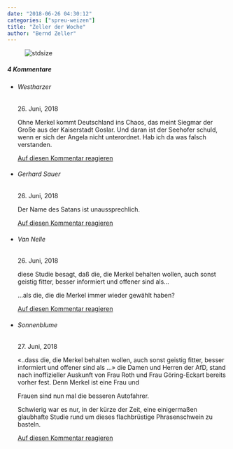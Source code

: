 ```yaml
---
date: "2018-06-26 04:30:12"
categories: ["spreu-weizen"]
title: "Zeller der Woche"
author: "Bernd Zeller"
---
```



<figure>
<img src="https://www.publicomag.com/wp-content/uploads/2018/06/alternativlos-1320x1884.jpg" alt=stdsize>
</figure>


<!--more-->
<h5 class="comments-h">
4 Kommentare </h5>
<ul class="commentlist">
<li class="comment even thread-even depth-1 clearfix" id="li-comment-3769">
<h6 class="author">Westharzer</h6> <span class="date">26. Juni, 2018</span>



Ohne Merkel kommt Deutschland ins Chaos, das meint Siegmar der Große aus der Kaiserstadt Goslar. Und daran ist der Seehofer schuld, wenn er sich der Angela nicht unterordnet. Hab ich da was falsch verstanden.

<a rel="nofollow" class="comment-reply-link" href="#comment-3769" data-commentid="3769" data-postid="7059" data-belowelement="comment-3769" data-respondelement="respond" data-replyto="Antworte auf Westharzer" aria-label="Antworte auf Westharzer">Auf diesen Kommentar reagieren</a> 


</li>
<li class="comment odd alt thread-odd thread-alt depth-1 clearfix" id="li-comment-3773">
<h6 class="author">Gerhard Sauer</h6> <span class="date">26. Juni, 2018</span>



Der Name des Satans ist unaussprechlich.

<a rel="nofollow" class="comment-reply-link" href="#comment-3773" data-commentid="3773" data-postid="7059" data-belowelement="comment-3773" data-respondelement="respond" data-replyto="Antworte auf Gerhard Sauer" aria-label="Antworte auf Gerhard Sauer">Auf diesen Kommentar reagieren</a> 


</li>
<li class="comment even thread-even depth-1 clearfix" id="li-comment-3775">
<h6 class="author">Van Nelle</h6> <span class="date">26. Juni, 2018</span>



diese Studie besagt, daß die, die Merkel behalten wollen, auch sonst geistig fitter, besser informiert und offener sind als&#8230;

&#8230;als die, die die Merkel immer wieder gewählt haben?

<a rel="nofollow" class="comment-reply-link" href="#comment-3775" data-commentid="3775" data-postid="7059" data-belowelement="comment-3775" data-respondelement="respond" data-replyto="Antworte auf Van Nelle" aria-label="Antworte auf Van Nelle">Auf diesen Kommentar reagieren</a> 


</li>
<li class="comment odd alt thread-odd thread-alt depth-1 clearfix" id="li-comment-3782">
<h6 class="author">Sonnenblume</h6> <span class="date">27. Juni, 2018</span>



«..dass die, die Merkel behalten wollen, auch sonst geistig fitter, besser informiert und offener sind als …» die Damen und Herren der AfD, stand nach inoffizieller Auskunft von Frau Roth und Frau Göring-Eckart bereits vorher fest. Denn Merkel ist eine Frau und 

Frauen sind nun mal die besseren Autofahrer.

Schwierig war es nur, in der kürze der Zeit, eine einigermaßen glaubhafte Studie rund um dieses flachbrüstige Phrasenschwein zu basteln.

<a rel="nofollow" class="comment-reply-link" href="#comment-3782" data-commentid="3782" data-postid="7059" data-belowelement="comment-3782" data-respondelement="respond" data-replyto="Antworte auf Sonnenblume" aria-label="Antworte auf Sonnenblume">Auf diesen Kommentar reagieren</a> 


</li>
</ul>
